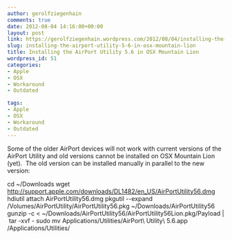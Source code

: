 ```yaml
---
author: gerolfziegenhain
comments: true
date: 2012-08-04 14:16:00+00:00
layout: post
link: https://gerolfziegenhain.wordpress.com/2012/08/04/installing-the-airport-utility-5-6-in-osx-mountain-lion/
slug: installing-the-airport-utility-5-6-in-osx-mountain-lion
title: Installing the AirPort Utility 5.6 in OSX Mountain Lion
wordpress_id: 51
categories:
- Apple
- OSX
- Workaround
- Outdated

tags:
- Apple
- OSX
- Workaround
- Outdated
---
```


Some of the older AirPort devices will not work with current versions of the AirPort Utility and old versions cannot be installed on OSX Mountain Lion (yet).  The old version can be installed manually in parallel to the new version:

cd ~/Downloads
wget http://support.apple.com/downloads/DL1482/en_US/AirPortUtility56.dmg
hdiutil attach AirPortUtility56.dmg
pkgutil --expand /Volumes/AirPortUtility/AirPortUtility56.pkg ~/Downloads/AirPortUtility56
gunzip -c < ~/Downloads/AirPortUtility56/AirPortUtility56Lion.pkg/Payload |  tar -xvf -
sudo mv Applications/Utilities/AirPort\ Utility\ 5.6.app /Applications/Utilities/




